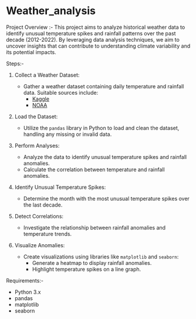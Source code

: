 # Weather_analysis
Project Overview :-
  This project aims to analyze historical weather data to identify unusual temperature spikes and rainfall patterns over the past decade (2012-2022). By leveraging data analysis techniques, we aim to uncover insights that can contribute to understanding climate variability and its potential impacts.

Steps:-

1. Collect a Weather Dataset:
   - Gather a weather dataset containing daily temperature and rainfall data. Suitable sources include:
     - [Kaggle](https://www.kaggle.com/)
     - [NOAA](https://www.noaa.gov/)
  
2. Load the Dataset:
   - Utilize the `pandas` library in Python to load and clean the dataset, handling any missing or invalid data.

3. Perform Analyses:
   - Analyze the data to identify unusual temperature spikes and rainfall anomalies.
   - Calculate the correlation between temperature and rainfall anomalies.

4. Identify Unusual Temperature Spikes:
   - Determine the month with the most unusual temperature spikes over the last decade.

5. Detect Correlations:
   - Investigate the relationship between rainfall anomalies and temperature trends.

6. Visualize Anomalies:
   - Create visualizations using libraries like `matplotlib` and `seaborn`:
     - Generate a heatmap to display rainfall anomalies.
     - Highlight temperature spikes on a line graph.

Requirements:-
- Python 3.x
- pandas
- matplotlib
- seaborn
